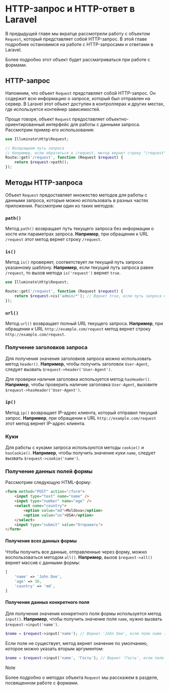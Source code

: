 # HTTP-запрос и HTTP-ответ в Laravel

В предыдущей главе мы вкратце рассмотрели работу с объектом `Request`, который представляет собой HTTP-запрос. В этой главе подробнее остановимся на работе с HTTP-запросами и ответами в Laravel.

Более подробно этот объект будет рассматриваться при работе с формами.

## HTTP-запрос

Напомним, что объект `Request` представляет собой HTTP-запрос. Он содержит всю информацию о запросе, который был отправлен на сервер. В Laravel этот объект доступен в контроллерах и других местах, где используется контейнер зависимостей.

Проще говоря, объект `Request` предоставляет объектно-ориентированный интерфейс для работы с данными запроса. Рассмотрим пример его использования:

```php
use Illuminate\Http\Request;

// Возвращаем путь запроса
// Например, если обратиться к /request, метод вернет строку "/request"
Route::get('/request', function (Request $request) {
    return $request->path();
});
```

## Методы HTTP-запроса

Объект `Request` предоставляет множество методов для работы с данными запроса, которые можно использовать в разных частях приложения. Рассмотрим один из таких методов:

### `path()`

Метод `path()` возвращает путь текущего запроса без информации о хосте или параметрах запроса. **Например**, при обращении к URL `/request` этот метод вернет строку `/request`.


### `is()`

Метод `is()` проверяет, соответствует ли текущий путь запроса указанному шаблону. **Например**, если текущий путь запроса равен `/request`, то вызов метода `is('request')` вернет `true`.

```php
use Illuminate\Http\Request;

Route::get('/request', function (Request $request) {
    return $request->is('admin/*'); // Вернет true, если путь запроса начинается с "admin/"
});
```

### `url()`

Метод `url()` возвращает полный URL текущего запроса. **Например**, при обращении к URL `http://example.com/request` метод вернет строку `http://example.com/request`.

### Получение заголовков запроса

Для получения значения заголовков запроса можно использовать метод `header()`. **Например**, чтобы получить заголовок `User-Agent`, следует вызвать `$request->header('User-Agent')`.

Для проверки наличия заголовка используется метод `hasHeader()`. **Например**, чтобы проверить наличие заголовка `User-Agent`, вызовите `$request->hasHeader('User-Agent')`.

### `ip()`

Метод `ip()` возвращает IP-адрес клиента, который отправил текущий запрос. **Например**, при обращении к URL `http://example.com/request` этот метод вернет IP-адрес клиента.

### Куки

Для работы с куками запроса используются методы `cookie()` и `hasCookie()`. **Например**, чтобы получить значение куки `name`, следует вызвать `$request->cookie('name')`.

### Получение данных полей формы

Рассмотрим следующую HTML-форму:

```html
<form method="POST" action="/form">
    <input type="text" name="name" />
    <input type="number" name="age" />
    <select name="country">
        <option value="md">Moldova</option>
        <option value="us">USA</option>
    </select>
    <input type="submit" value="Отправить">
</form>
```

#### Получение всех данных формы

Чтобы получить все данные, отправленные через форму, можно воспользоваться методом `all()`. **Например**, вызов `$request->all()` вернет массив с данными формы:

```php
[
    'name' => 'John Doe',
    'age' => 30,
    'country' => 'md',
]
```

#### Получение данных конкретного поля

Для получения значения конкретного поля формы используется метод `input()`. **Например**, чтобы получить значение поля `name`, нужно вызвать `$request->input('name')`.

```php
$name = $request->input('name'); // Вернет 'John Doe', если поле name заполнено этим значением
```

Если поле не существует, метод вернет значение по умолчанию, которое можно указать вторым аргументом:

```php
$name = $request->input('name', 'Гость'); // Вернет 'Гость', если поле не заполнено
```

> [!NOTE]  
> Более подробно о методах объекта `Request` мы расскажем в разделе, посвященном работе с формами.